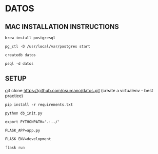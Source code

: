 # DATOS


## MAC INSTALLATION INSTRUCTIONS
```
brew install postgresql  

pg_ctl -D /usr/local/var/postgres start

createdb datos

psql -d datos
```

##  SETUP
git clone https://github.com/osumano/datos.git
(create a virtualenv - best practice)
```
pip install -r requirements.txt

python db_init.py

export PYTHONPATH='.:../'

FLASK_APP=app.py

FLASK_ENV=development

flask run
```
